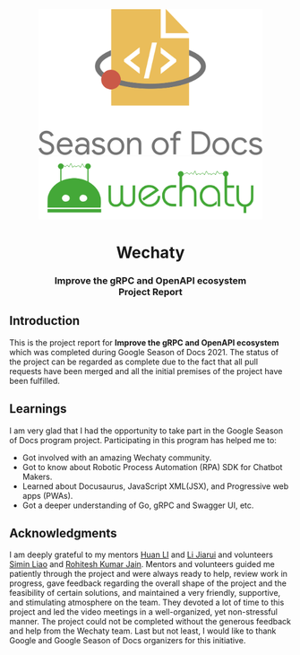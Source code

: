 <div align="center">
<img src="assets/gsod-2021-1.svg" height="auto" width="400" />
<br />
<img src="assets/gsod-2021-2.svg" height="auto" width="400" />
<br />
<h1>Wechaty</h1>
<h3>
Improve the gRPC and OpenAPI ecosystem
<br />
Project Report
</h3>
</div>

## Introduction

This is the project report for **Improve the gRPC and OpenAPI ecosystem** which was completed during Google Season of Docs 2021. The status of the project can be regarded as complete due to the fact that all pull requests have been merged and all the initial premises of the project have been fulfilled.

## Learnings

I am very glad that I had the opportunity to take part in the Google Season of Docs program project. Participating in this program has helped me to:

- Got involved with an amazing Wechaty community.
- Got to know about Robotic Process Automation (RPA) SDK for Chatbot Makers.
- Learned about Docusaurus, JavaScript XML(JSX), and Progressive web apps (PWAs).
- Got a deeper understanding of Go, gRPC and Swagger UI, etc.

## Acknowledgments

I am deeply grateful to my mentors [Huan LI](https://github.com/huan) and [Li Jiarui](https://github.com/lijiarui) and volunteers [Simin Liao](https://github.com/proudofsimin) and [Rohitesh Kumar Jain](https://github.com/Rohitesh-Kumar-Jain). Mentors and volunteers guided me patiently through the project and were always ready to help, review work in progress, gave feedback regarding the overall shape of the project and the feasibility of certain solutions, and maintained a very friendly, supportive, and stimulating atmosphere on the team. They devoted a lot of time to this project and led the video meetings in a well-organized, yet non-stressful manner. The project could not be completed without the generous feedback and help from the Wechaty team. Last but not least, I would like to thank Google and Google Season of Docs organizers for this initiative.
